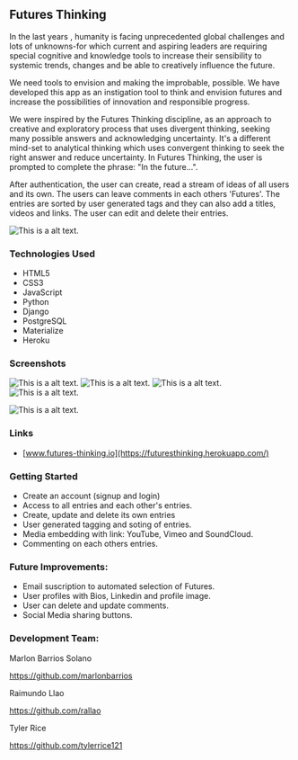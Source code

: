 ## Futures Thinking
In the last years , humanity is facing unprecedented global challenges and lots of unknowns-for which current and aspiring leaders are requiring special cognitive and knowledge tools to increase their sensibility to systemic trends, changes and be able to creatively influence the future. 

We need tools to envision and making the improbable, possible. We have developed this app as an instigation tool to think and envision futures and increase the possibilities of innovation and responsible progress. 

We were inspired by the Futures Thinking discipline, as an approach to creative and exploratory process that uses divergent thinking, seeking many possible answers and acknowledging uncertainty. It's a different mind-set to analytical thinking which uses convergent thinking to seek the right answer and reduce uncertainty. In Futures Thinking, the user is prompted to complete the phrase: "In the future...". 

After authentication, the user can  create, read a stream of ideas of all users and its own. The users can leave comments in each others 'Futures'. The entries are sorted by user generated tags and they can also add a titles, videos and links. The user can edit and delete their entries.

![This is a alt text.](main_app/static/images/home.png "This is a sample image.")

### Technologies Used

* HTML5
* CSS3
* JavaScript
* Python
* Django
* PostgreSQL
* Materialize
* Heroku

### Screenshots

![This is a alt text.](main_app/static/images/feed.png "This is a sample image.")
![This is a alt text.](main_app/static/images/comments.png "This is a sample image.")
![This is a alt text.](main_app/static/images/video.png "This is a sample image.")
![This is a alt text.](main_app/static/images/mobile1.png "This is a sample image.")

![This is a alt text.](main_app/static/images/mobile2.png "This is a sample image.")


### Links

* [www.futures-thinking.io](https://futuresthinking.herokuapp.com/)

### Getting Started

* Create an account (signup and login)
* Access to all entries and each other's entries.
* Create, update and delete its own entries
* User generated tagging and soting of entries.
* Media embedding with link: YouTube, Vimeo and SoundCloud.
* Commenting on each others entries.

### Future Improvements:

* Email suscription to automated selection of Futures.
* User profiles with Bios, Linkedin and profile image.
* User can delete and update comments.
* Social Media sharing buttons.

### Development Team:


Marlon Barrios Solano

https://github.com/marlonbarrios

Raimundo Llao

https://github.com/rallao

Tyler Rice

https://github.com/tylerrice121







 
